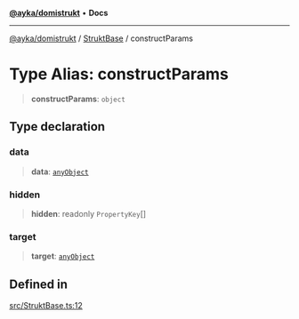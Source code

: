 [**@ayka/domistrukt**](../../../README.md) • **Docs**

***

[@ayka/domistrukt](../../../globals.md) / [StruktBase](../README.md) / constructParams

# Type Alias: constructParams

> **constructParams**: `object`

## Type declaration

### data

> **data**: [`anyObject`](../../Types/type-aliases/anyObject.md)

### hidden

> **hidden**: readonly `PropertyKey`[]

### target

> **target**: [`anyObject`](../../Types/type-aliases/anyObject.md)

## Defined in

[src/StruktBase.ts:12](https://github.com/AndreyMork/domistrukt/blob/e424882f37eb3cff2d317c2f62ddcbe7f7556be1/src/StruktBase.ts#L12)
